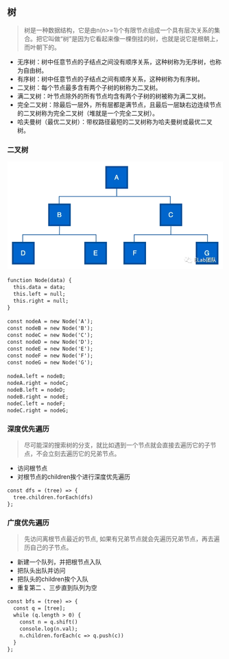 ## 树
> 树是一种数据结构，它是由n(n>=1)个有限节点组成一个具有层次关系的集合。把它叫做“树”是因为它看起来像一棵倒挂的树，也就是说它是根朝上，而叶朝下的。

- 无序树：树中任意节点的子结点之间没有顺序关系，这种树称为无序树，也称为自由树。
- 有序树：树中任意节点的子结点之间有顺序关系，这种树称为有序树。
- 二叉树：每个节点最多含有两个子树的树称为二叉树。
- 满二叉树：叶节点除外的所有节点均含有两个子树的树被称为满二叉树。
- 完全二叉树：除最后一层外，所有层都是满节点，且最后一层缺右边连续节点的二叉树称为完全二叉树（堆就是一个完全二叉树）。
- 哈夫曼树（最优二叉树）：带权路径最短的二叉树称为哈夫曼树或最优二叉树。
### 二叉树
![二叉树](./img/二叉树.png)

```
function Node(data) {
  this.data = data;
  this.left = null;
  this.right = null;
}

const nodeA = new Node('A');
const nodeB = new Node('B');
const nodeC = new Node('C');
const nodeD = new Node('D');
const nodeE = new Node('E');
const nodeF = new Node('F');
const nodeG = new Node('G');

nodeA.left = nodeB;
nodeA.right = nodeC;
nodeB.left = nodeD;
nodeB.right = nodeE;
nodeC.left = nodeF;
nodeC.right = nodeG;
```
### 深度优先遍历
> 尽可能深的搜索树的分支，就比如遇到一个节点就会直接去遍历它的子节点，不会立刻去遍历它的兄弟节点。

- 访问根节点
- 对根节点的children挨个进行深度优先遍历
```
const dfs = (tree) => {
  tree.children.forEach(dfs)
};
```
### 广度优先遍历
> 先访问离根节点最近的节点, 如果有兄弟节点就会先遍历兄弟节点，再去遍历自己的子节点。

- 新建一个队列，并把根节点入队
- 把队头出队并访问
- 把队头的children挨个入队
- 重复第二 、三步直到队列为空
```
const bfs = (tree) => {
  const q = [tree];
  while (q.length > 0) {
    const n = q.shift()
    console.log(n.val);
    n.children.forEach(c => q.push(c))
  }
};
```